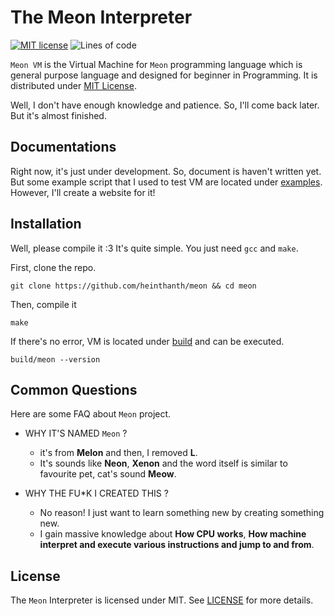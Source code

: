 # The Meon Interpreter

[![MIT license](https://img.shields.io/badge/License-MIT-green.svg)](https://lbesson.mit-license.org/)
![Lines of code](https://img.shields.io/tokei/lines/github/heinthanth/meon?label=Line%20of%20Code)

`Meon VM` is the Virtual Machine for `Meon` programming language which is general purpose language and designed for beginner in Programming. It is distributed under [MIT License](LICENSE).

Well, I don't have enough knowledge and patience. So, I'll come back later. But it's almost finished.

## Documentations

Right now, it's just under development. So, document is haven't written yet. But some example script that I used to test VM are located under [examples](examples/). However, I'll create a website for it!

## Installation

Well, please compile it :3 It's quite simple. You just need `gcc` and `make`.

First, clone the repo.

```shell
git clone https://github.com/heinthanth/meon && cd meon
```

Then, compile it

```shell
make
```

If there's no error, VM is located under [build](build/) and can be executed.

```shell
build/meon --version
```

## Common Questions

Here are some FAQ about `Meon` project.

-   WHY IT'S NAMED `Meon` ?

    -   it's from **Melon** and then, I removed **L**.
    -   It's sounds like **Neon**, **Xenon** and the word itself is similar to favourite pet, cat's sound **Meow**.

-   WHY THE FU\*K I CREATED THIS ?
    -   No reason! I just want to learn something new by creating something new.
    -   I gain massive knowledge about **How CPU works**, **How machine interpret and execute various instructions and jump to and from**.

## License

The `Meon` Interpreter is licensed under MIT. See [LICENSE](LICENSE) for more details.
